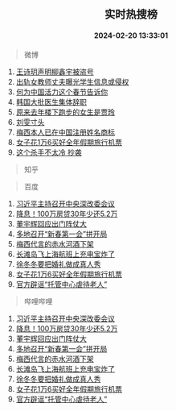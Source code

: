 <div align="center"><h2>实时热搜榜</h2><h4>2024-02-20 13:33:01</h4></div>

> 微博  

1. [王诗玥声明柳鑫宇被盗号](https://s.weibo.com/weibo?q=%E7%8E%8B%E8%AF%97%E7%8E%A5%E5%A3%B0%E6%98%8E%E6%9F%B3%E9%91%AB%E5%AE%87%E8%A2%AB%E7%9B%97%E5%8F%B7&t=31&band_rank=1&Refer=top)<br />
2. [出轨女教师丈夫曝光学生信息或侵权](https://s.weibo.com/weibo?q=%23%E5%87%BA%E8%BD%A8%E5%A5%B3%E6%95%99%E5%B8%88%E4%B8%88%E5%A4%AB%E6%9B%9D%E5%85%89%E5%AD%A6%E7%94%9F%E4%BF%A1%E6%81%AF%E6%88%96%E4%BE%B5%E6%9D%83%23&t=31&band_rank=2&Refer=top)<br />
3. [何为中国活力这个春节告诉你](https://s.weibo.com/weibo?q=%23%E4%BD%95%E4%B8%BA%E4%B8%AD%E5%9B%BD%E6%B4%BB%E5%8A%9B%E8%BF%99%E4%B8%AA%E6%98%A5%E8%8A%82%E5%91%8A%E8%AF%89%E4%BD%A0%23&t=31&band_rank=3&Refer=top)<br />
4. [韩国大批医生集体辞职](https://s.weibo.com/weibo?q=%23%E9%9F%A9%E5%9B%BD%E5%A4%A7%E6%89%B9%E5%8C%BB%E7%94%9F%E9%9B%86%E4%BD%93%E8%BE%9E%E8%81%8C%23&t=31&band_rank=4&Refer=top)<br />
5. [原来去年楼下跑步的女生是贾玲](https://s.weibo.com/weibo?q=%23%E5%8E%9F%E6%9D%A5%E5%8E%BB%E5%B9%B4%E6%A5%BC%E4%B8%8B%E8%B7%91%E6%AD%A5%E7%9A%84%E5%A5%B3%E7%94%9F%E6%98%AF%E8%B4%BE%E7%8E%B2%23&t=31&band_rank=5&Refer=top)<br />
6. [刘雯寸头](https://s.weibo.com/weibo?q=%E5%88%98%E9%9B%AF%E5%AF%B8%E5%A4%B4&t=31&band_rank=6&Refer=top)<br />
7. [梅西本人已在中国注册姓名商标](https://s.weibo.com/weibo?q=%23%E6%A2%85%E8%A5%BF%E6%9C%AC%E4%BA%BA%E5%B7%B2%E5%9C%A8%E4%B8%AD%E5%9B%BD%E6%B3%A8%E5%86%8C%E5%A7%93%E5%90%8D%E5%95%86%E6%A0%87%23&t=31&band_rank=7&Refer=top)<br />
8. [女子花1万6买好全年假期旅行机票](https://s.weibo.com/weibo?q=%23%E5%A5%B3%E5%AD%90%E8%8A%B11%E4%B8%876%E4%B9%B0%E5%A5%BD%E5%85%A8%E5%B9%B4%E5%81%87%E6%9C%9F%E6%97%85%E8%A1%8C%E6%9C%BA%E7%A5%A8%23&t=31&band_rank=8&Refer=top)<br />
9. [这个杀手不太冷 抄袭](https://s.weibo.com/weibo?q=%E8%BF%99%E4%B8%AA%E6%9D%80%E6%89%8B%E4%B8%8D%E5%A4%AA%E5%86%B7%20%E6%8A%84%E8%A2%AD&t=31&band_rank=9&Refer=top)<br />

> 知乎  


> 百度  

1. [习近平主持召开中央深改委会议](https://www.baidu.com/s?wd=%E4%B9%A0%E8%BF%91%E5%B9%B3%E4%B8%BB%E6%8C%81%E5%8F%AC%E5%BC%80%E4%B8%AD%E5%A4%AE%E6%B7%B1%E6%94%B9%E5%A7%94%E4%BC%9A%E8%AE%AE&sa=fyb_news&rsv_dl=fyb_news)<br />
2. [降息！100万房贷30年少还5.2万](https://www.baidu.com/s?wd=%E9%99%8D%E6%81%AF%EF%BC%81100%E4%B8%87%E6%88%BF%E8%B4%B730%E5%B9%B4%E5%B0%91%E8%BF%985.2%E4%B8%87&sa=fyb_news&rsv_dl=fyb_news)<br />
3. [董宇辉回应出门阵仗大](https://www.baidu.com/s?wd=%E8%91%A3%E5%AE%87%E8%BE%89%E5%9B%9E%E5%BA%94%E5%87%BA%E9%97%A8%E9%98%B5%E4%BB%97%E5%A4%A7&sa=fyb_news&rsv_dl=fyb_news)<br />
4. [多地召开“新春第一会”拼开局](https://www.baidu.com/s?wd=%E5%A4%9A%E5%9C%B0%E5%8F%AC%E5%BC%80%E2%80%9C%E6%96%B0%E6%98%A5%E7%AC%AC%E4%B8%80%E4%BC%9A%E2%80%9D%E6%8B%BC%E5%BC%80%E5%B1%80&sa=fyb_news&rsv_dl=fyb_news)<br />
5. [梅西代言的赤水河酒下架](https://www.baidu.com/s?wd=%E6%A2%85%E8%A5%BF%E4%BB%A3%E8%A8%80%E7%9A%84%E8%B5%A4%E6%B0%B4%E6%B2%B3%E9%85%92%E4%B8%8B%E6%9E%B6&sa=fyb_news&rsv_dl=fyb_news)<br />
6. [长滩岛飞上海航班上充电宝炸了](https://www.baidu.com/s?wd=%E9%95%BF%E6%BB%A9%E5%B2%9B%E9%A3%9E%E4%B8%8A%E6%B5%B7%E8%88%AA%E7%8F%AD%E4%B8%8A%E5%85%85%E7%94%B5%E5%AE%9D%E7%82%B8%E4%BA%86&sa=fyb_news&rsv_dl=fyb_news)<br />
7. [徐冬冬要把婚礼做成真人秀](https://www.baidu.com/s?wd=%E5%BE%90%E5%86%AC%E5%86%AC%E8%A6%81%E6%8A%8A%E5%A9%9A%E7%A4%BC%E5%81%9A%E6%88%90%E7%9C%9F%E4%BA%BA%E7%A7%80&sa=fyb_news&rsv_dl=fyb_news)<br />
8. [女子花1万6买好全年假期旅行机票](https://www.baidu.com/s?wd=%E5%A5%B3%E5%AD%90%E8%8A%B11%E4%B8%876%E4%B9%B0%E5%A5%BD%E5%85%A8%E5%B9%B4%E5%81%87%E6%9C%9F%E6%97%85%E8%A1%8C%E6%9C%BA%E7%A5%A8&sa=fyb_news&rsv_dl=fyb_news)<br />
9. [官方辟谣“托管中心虐待老人”](https://www.baidu.com/s?wd=%E5%AE%98%E6%96%B9%E8%BE%9F%E8%B0%A3%E2%80%9C%E6%89%98%E7%AE%A1%E4%B8%AD%E5%BF%83%E8%99%90%E5%BE%85%E8%80%81%E4%BA%BA%E2%80%9D&sa=fyb_news&rsv_dl=fyb_news)<br />

> 哔哩哔哩  

1. [习近平主持召开中央深改委会议](https://www.baidu.com/s?wd=%E4%B9%A0%E8%BF%91%E5%B9%B3%E4%B8%BB%E6%8C%81%E5%8F%AC%E5%BC%80%E4%B8%AD%E5%A4%AE%E6%B7%B1%E6%94%B9%E5%A7%94%E4%BC%9A%E8%AE%AE&sa=fyb_news&rsv_dl=fyb_news)<br />
2. [降息！100万房贷30年少还5.2万](https://www.baidu.com/s?wd=%E9%99%8D%E6%81%AF%EF%BC%81100%E4%B8%87%E6%88%BF%E8%B4%B730%E5%B9%B4%E5%B0%91%E8%BF%985.2%E4%B8%87&sa=fyb_news&rsv_dl=fyb_news)<br />
3. [董宇辉回应出门阵仗大](https://www.baidu.com/s?wd=%E8%91%A3%E5%AE%87%E8%BE%89%E5%9B%9E%E5%BA%94%E5%87%BA%E9%97%A8%E9%98%B5%E4%BB%97%E5%A4%A7&sa=fyb_news&rsv_dl=fyb_news)<br />
4. [多地召开“新春第一会”拼开局](https://www.baidu.com/s?wd=%E5%A4%9A%E5%9C%B0%E5%8F%AC%E5%BC%80%E2%80%9C%E6%96%B0%E6%98%A5%E7%AC%AC%E4%B8%80%E4%BC%9A%E2%80%9D%E6%8B%BC%E5%BC%80%E5%B1%80&sa=fyb_news&rsv_dl=fyb_news)<br />
5. [梅西代言的赤水河酒下架](https://www.baidu.com/s?wd=%E6%A2%85%E8%A5%BF%E4%BB%A3%E8%A8%80%E7%9A%84%E8%B5%A4%E6%B0%B4%E6%B2%B3%E9%85%92%E4%B8%8B%E6%9E%B6&sa=fyb_news&rsv_dl=fyb_news)<br />
6. [长滩岛飞上海航班上充电宝炸了](https://www.baidu.com/s?wd=%E9%95%BF%E6%BB%A9%E5%B2%9B%E9%A3%9E%E4%B8%8A%E6%B5%B7%E8%88%AA%E7%8F%AD%E4%B8%8A%E5%85%85%E7%94%B5%E5%AE%9D%E7%82%B8%E4%BA%86&sa=fyb_news&rsv_dl=fyb_news)<br />
7. [徐冬冬要把婚礼做成真人秀](https://www.baidu.com/s?wd=%E5%BE%90%E5%86%AC%E5%86%AC%E8%A6%81%E6%8A%8A%E5%A9%9A%E7%A4%BC%E5%81%9A%E6%88%90%E7%9C%9F%E4%BA%BA%E7%A7%80&sa=fyb_news&rsv_dl=fyb_news)<br />
8. [女子花1万6买好全年假期旅行机票](https://www.baidu.com/s?wd=%E5%A5%B3%E5%AD%90%E8%8A%B11%E4%B8%876%E4%B9%B0%E5%A5%BD%E5%85%A8%E5%B9%B4%E5%81%87%E6%9C%9F%E6%97%85%E8%A1%8C%E6%9C%BA%E7%A5%A8&sa=fyb_news&rsv_dl=fyb_news)<br />
9. [官方辟谣“托管中心虐待老人”](https://www.baidu.com/s?wd=%E5%AE%98%E6%96%B9%E8%BE%9F%E8%B0%A3%E2%80%9C%E6%89%98%E7%AE%A1%E4%B8%AD%E5%BF%83%E8%99%90%E5%BE%85%E8%80%81%E4%BA%BA%E2%80%9D&sa=fyb_news&rsv_dl=fyb_news)<br />
